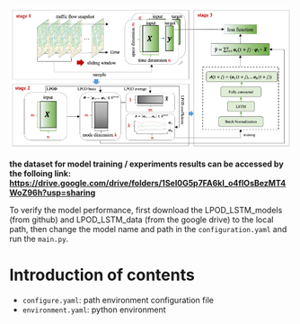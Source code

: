 ![Alt text](https://github.com/wangshuoxsz/LPOD_LSTM_models/blob/main/Figure/LPOD_LSTM_framework "LPOD_LSTM_Framework")

**the dataset for model training / experiments results can be accessed by the folloing link: https://drive.google.com/drive/folders/1Sel0G5p7FA6kI_o4fIOsBezMT4WoZ96h?usp=sharing**

To verify the model performance, first download the LPOD_LSTM_models (from github) and LPOD_LSTM_data (from the google drive) to the local path, then change the model name and path in the `configuration.yaml` and run the `main.py`.






# Introduction of contents
- `configure.yaml`: path environment configuration file
- `environment.yaml`: python environment

